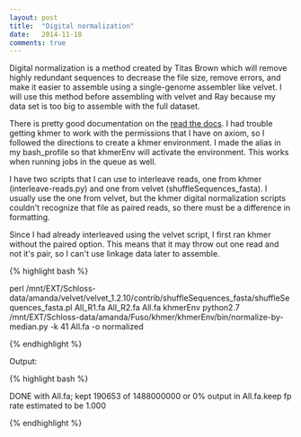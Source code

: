 ```yaml
---
layout: post
title:  "Digital normalization"
date:   2014-11-18
comments: true
---
```


Digital normalization is a method created by Titas Brown which will remove highly redundant sequences to decrease the file size, remove errors, and make it easier to assemble using a single-genome assembler like velvet. I will use this method before assembling with velvet and Ray because my data set is too big to assemble with the full dataset.

There is pretty good documentation on the [read the docs](http://khmer.readthedocs.org/en/v0.5/scripts.html). I had trouble getting khmer to work with the permissions that I have on axiom, so I followed the directions to create a khmer environment. I made the alias in my bash_profile so that khmerEnv will activate the environment. This works when running jobs in the queue as well.

I have two scripts that I can use to interleave reads, one from khmer (interleave-reads.py) and one from velvet (shuffleSequences_fasta). I usually use the one from velvet, but the khmer digital normalization scripts couldn't recognize that file as paired reads, so there must be a difference in formatting. 

Since I had already interleaved using the velvet script, I first ran khmer without the paired option. This means that it may throw out one read and not it's pair, so I can't use linkage data later to assemble.

{% highlight bash %}

perl /mnt/EXT/Schloss-data/amanda/velvet/velvet_1.2.10/contrib/shuffleSequences_fasta/shuffleSequences_fasta.pl All_R1.fa All_R2.fa All.fa
khmerEnv
python2.7 /mnt/EXT/Schloss-data/amanda/Fuso/khmer/khmerEnv/bin/normalize-by-median.py -k 41 All.fa -o normalized

{% endhighlight %}

Output:

{% highlight bash %}

DONE with All.fa; kept 190653 of 1488000000 or  0%
output in All.fa.keep
fp rate estimated to be 1.000

{% endhighlight %}



